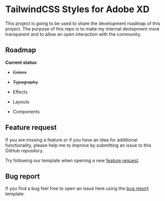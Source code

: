 
# TailwindCSS Styles for Adobe XD

This project is going to be used to share the development roadmap of this project.
The purpose of this repo is to make my internal devlopment more transparent and to allow an open interaction with the community.

## Roadmap


**Current status**

 - ~~Colors~~
 - ~~Typography~~
 - Effects
 - Layouts
 
 - Components

## Feature request
If you are missing a feature or if you have an idea for additional functionality, please help me to improve by submitting an issue to this GitHub repository.

Try following our template when opening a new  [feature request](https://github.com/aleksandarbasara/tailwindcss-adobexd/issues/new?assignees=&labels=&template=feature_request.md&title=).

## Bug report

If you find a bug feel free to open an issue here using the  [bug report](https://github.com/aleksandarbasara/tailwindcss-adobexd/issues/new?assignees=&labels=type%3A+bug&template=bug_report.md&title=)  template.

